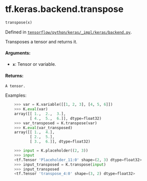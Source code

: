 <div itemscope itemtype="http://developers.google.com/ReferenceObject">
<meta itemprop="name" content="tf.keras.backend.transpose" />
</div>

# tf.keras.backend.transpose

``` python
transpose(x)
```



Defined in [`tensorflow/python/keras/_impl/keras/backend.py`](https://www.tensorflow.org/code/tensorflow/python/keras/_impl/keras/backend.py).

Transposes a tensor and returns it.

#### Arguments:

* <b>`x`</b>: Tensor or variable.


#### Returns:

    A tensor.

Examples:
```python
    >>> var = K.variable([[1, 2, 3], [4, 5, 6]])
    >>> K.eval(var)
    array([[ 1.,  2.,  3.],
           [ 4.,  5.,  6.]], dtype=float32)
    >>> var_transposed = K.transpose(var)
    >>> K.eval(var_transposed)
    array([[ 1.,  4.],
           [ 2.,  5.],
           [ 3.,  6.]], dtype=float32)
```

```python
    >>> input = K.placeholder((2, 3))
    >>> input
    <tf.Tensor 'Placeholder_11:0' shape=(2, 3) dtype=float32>
    >>> input_transposed = K.transpose(input)
    >>> input_transposed
    <tf.Tensor 'transpose_4:0' shape=(3, 2) dtype=float32>

```
